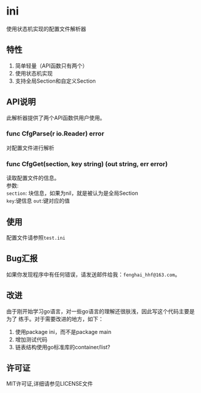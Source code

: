 # ini
使用状态机实现的配置文件解析器

## 特性
1. 简单轻量（API函数只有两个）
2. 使用状态机实现
3. 支持全局Section和自定义Section

## API说明
此解析器提供了两个API函数供用户使用。

### func CfgParse(r io.Reader) error
对配置文件进行解析

### func CfgGet(section, key string) (out string, err error)
读取配置文件的信息。  
参数:  
    `section`: 块信息，如果为nil，就是被认为是全局Section  
    `key`:键信息
    `out`:键对应的值    

## 使用
配置文件请参照`test.ini`  

## Bug汇报
如果你发现程序中有任何错误，请发送邮件给我：`fenghai_hhf@163.com`。

## 改进
由于刚开始学习go语言，对一些go语言的理解还很肤浅，因此写这个代码主要是为了
练手。对于需要改进的地方，如下：
1. 使用package ini，而不是package main
2. 增加测试代码
3. 链表结构使用go标准库的container/list?

## 许可证
MIT许可证,详细请参见LICENSE文件
